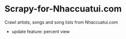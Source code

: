# Scrapy-for-Nhaccuatui.com
Crawl artists, songs and song lists from Nhaccuatui.com

* update feature: percent view